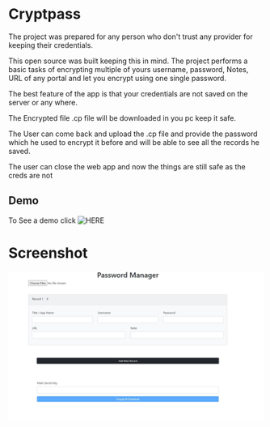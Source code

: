 # Cryptpass

The project was prepared for any person who don't trust any provider for keeping their credentials.

This open source was built keeping this in mind. The project performs a basic tasks of encrypting multiple of yours username, password, Notes, URL of any portal and let you encrypt using one single password.

The best feature of the app is that your credentials are not saved on the server or any where.

The Encrypted file .cp file will be downloaded in you pc keep it safe.

The User can come back and upload the .cp file and provide the password which he used to encrypt it before and will be able to see all the records he saved.

The user can close the web app and now the things are still safe as the creds are not

## Demo

To See a demo click ![HERE](https://iamsourabh-in.github.io/cryptpass.io/cryptpass.io/)


# Screenshot

![home screen](https://github.com/codeRusty/cryptpass.io/blob/master/src/assets/UI.JPG?raw=true)
